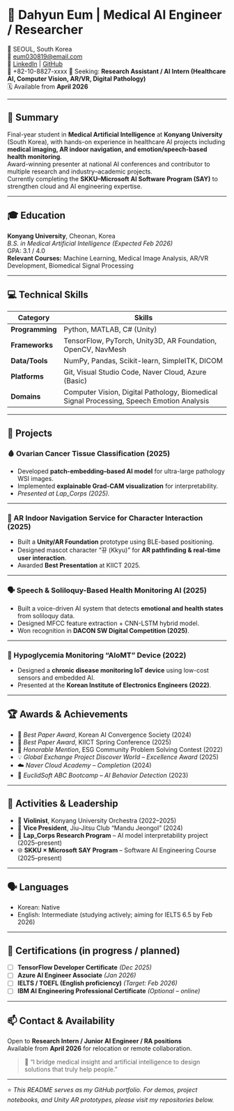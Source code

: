 # 💼 Dahyun Eum | Medical AI Engineer / Researcher

📍 SEOUL, South Korea  
📧 eum030819@email.com  
🔗 [LinkedIn](https://linkedin.com/in/dahyuneom) | [GitHub](https://github.com/dahyuneom)  
📱 +82-10-8827-xxxx
🎯 Seeking: **Research Assistant / AI Intern (Healthcare AI, Computer Vision, AR/VR, Digital Pathology)**  
🗓️ Available from **April 2026**

---

## 🧠 Summary
Final-year student in **Medical Artificial Intelligence** at **Konyang University** (South Korea), with hands-on experience in healthcare AI projects including **medical imaging, AR indoor navigation, and emotion/speech-based health monitoring**.  
Award-winning presenter at national AI conferences and contributor to multiple research and industry–academic projects.  
Currently completing the **SKKU–Microsoft AI Software Program (SAY)** to strengthen cloud and AI engineering expertise.

---

## 🎓 Education
**Konyang University**, Cheonan, Korea  
*B.S. in Medical Artificial Intelligence (Expected Feb 2026)*  
GPA: 3.1 / 4.0  
**Relevant Courses:** Machine Learning, Medical Image Analysis, AR/VR Development, Biomedical Signal Processing

---

## 💻 Technical Skills
| Category | Skills |
|-----------|--------|
| **Programming** | Python, MATLAB, C# (Unity) |
| **Frameworks** | TensorFlow, PyTorch, Unity3D, AR Foundation, OpenCV, NavMesh |
| **Data/Tools** | NumPy, Pandas, Scikit-learn, SimpleITK, DICOM |
| **Platforms** | Git, Visual Studio Code, Naver Cloud, Azure (Basic) |
| **Domains** | Computer Vision, Digital Pathology, Biomedical Signal Processing, Speech Emotion Analysis |

---

## 🧩 Projects

### 🩸 Ovarian Cancer Tissue Classification (2025)
- Developed **patch-embedding–based AI model** for ultra-large pathology WSI images.  
- Implemented **explainable Grad-CAM visualization** for interpretability.  
- *Presented at Lap_Corps (2025).*

---

### 🧭 AR Indoor Navigation Service for Character Interaction (2025)
- Built a **Unity/AR Foundation** prototype using BLE-based positioning.  
- Designed mascot character “뀨 (Kkyu)” for **AR pathfinding & real-time user interaction**.  
- Awarded **Best Presentation** at KIICT 2025.

---

### 🗣️ Speech & Soliloquy-Based Health Monitoring AI (2025)
- Built a voice-driven AI system that detects **emotional and health states** from soliloquy data.  
- Designed MFCC feature extraction + CNN-LSTM hybrid model.  
- Won recognition in **DACON SW Digital Competition (2025)**.

---

### 💉 Hypoglycemia Monitoring “AloMT” Device (2022)
- Designed a **chronic disease monitoring IoT device** using low-cost sensors and embedded AI.  
- Presented at the **Korean Institute of Electronics Engineers (2022)**.

---

## 🏆 Awards & Achievements
- 🥇 *Best Paper Award*, Korean AI Convergence Society (2024)  
- 🥇 *Best Paper Award*, KIICT Spring Conference (2025)  
- 🥈 *Honorable Mention*, ESG Community Problem Solving Contest (2022)  
- 💡 *Global Exchange Project Discover World – Excellence Award* (2025)  
- ☁️ *Naver Cloud Academy – Completion* (2024)  
- 🧠 *EuclidSoft ABC Bootcamp – AI Behavior Detection* (2023)

---

## 🎻 Activities & Leadership
- 🎻 **Violinist**, Konyang University Orchestra (2022–2025)  
- 🥋 **Vice President**, Jiu-Jitsu Club “Mandu Jeongol” (2024)  
- 🤝 **Lap_Corps Research Program** – AI model interpretability project (2025–present)  
- 🌐 **SKKU × Microsoft SAY Program** – Software AI Engineering Course (2025–present)

---

## 🗣️ Languages
- Korean: Native  
- English: Intermediate (studying actively; aiming for IELTS 6.5 by Feb 2026)

---

## 📄 Certifications (in progress / planned)
- [ ] **TensorFlow Developer Certificate** *(Dec 2025)*  
- [ ] **Azure AI Engineer Associate** *(Jan 2026)*  
- [ ] **IELTS / TOEFL (English proficiency)** *(Target: Feb 2026)*  
- [ ] **IBM AI Engineering Professional Certificate** *(Optional – online)*  

---

## 📫 Contact & Availability
Open to **Research Intern / Junior AI Engineer / RA positions**  
Available from **April 2026** for relocation or remote collaboration.  

> 💬 “I bridge medical insight and artificial intelligence to design solutions that truly help people.”  

---

⭐ *This README serves as my GitHub portfolio. For demos, project notebooks, and Unity AR prototypes, please visit my repositories below.*
